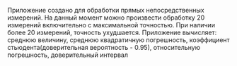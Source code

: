 Приложение создано для обработки прямых непосредственных измерений. 
На данный момент можно произвести обработку 20 измерений включительно с максимальной точностью. При наличии более 20 измерений, точность ухудшается.
Приложение вычисляет: среднюю величину, среднюю квадратичную погрешность, коэффициент стьюдента(доверительная вероятность - 0.95), относительную погрешность, доверительный интервал
